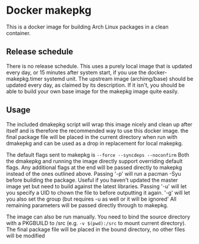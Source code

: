 # Docker makepkg

This is a docker image for building Arch Linux packages in a clean container.

## Release schedule
There is no release schedule. This uses a purely local image that is updated every day, or 15 minutes after system start, if you use the docker-makepkg.timer systemd unit. The upstream image (archimg/base) should be updated every day, as claimed by its description. If it isn't, you should be able to build your own base image for the makepkg image quite easily.

## Usage
The included dmakepkg script will wrap this image nicely and clean up after itself and is therefore the recommended way to use this docker image.
the final package file will be placed in the current directory when run with dmakepkg and can be used as a drop in replacement for local makepkg.

The default flags sent to makepkg is `--force --syncdeps --noconfirm`
Both the dmakepkg and running the image directly support overriding default flags. Any additional flags at the end will be passed directly to makepkg instead of the ones outlined above.
Passing '-p' will run a pacman -Syu before building the package. Useful if you haven't updated the master image yet but need to build against the latest libraries.
Passing '-u' will let you specify a UID to chown the file to before outputting it again. '-g' will let you also set the group (but requires -u as well or it will be ignored'
All remaining parameters will be passed directly through to makepkg.

The image can  also be run manually. You need to bind the source directory with a PKGBUILD to /src (e.g. `-v $(pwd):/src` to mount current directory). The final package file will be placed in the bound directory, no other files will be modified
